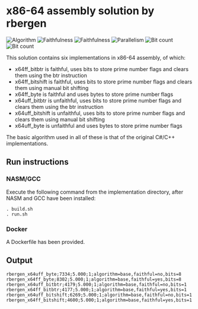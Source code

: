 # x86-64 assembly solution by rbergen

![Algorithm](https://img.shields.io/badge/Algorithm-base-green)
![Faithfulness](https://img.shields.io/badge/Faithful-yes-green)
![Faithfulness](https://img.shields.io/badge/Faithful-no-yellowgreen)
![Parallelism](https://img.shields.io/badge/Parallel-no-green)
![Bit count](https://img.shields.io/badge/Bits-1-green)
![Bit count](https://img.shields.io/badge/Bits-8-yellowgreen)

This solution contains six implementations in x86-64 assembly, of which:
* x64ff_bitbtr is faithful, uses bits to store prime number flags and clears them using the btr instruction
* x64ff_bitshift is faithful, uses bits to store prime number flags and clears them using manual bit shifting
* x64ff_byte is faithful and uses bytes to store prime number flags 
* x64uff_bitbtr is unfaithful, uses bits to store prime number flags and clears them using the btr instruction
* x64uff_bitshift is unfaithful, uses bits to store prime number flags and clears them using manual bit shifting
* x64uff_byte is unfaithful and uses bytes to store prime number flags 

The basic algorithm used in all of these is that of the original C#/C++ implementations.

## Run instructions

### NASM/GCC
Execute the following command from the implementation directory, after NASM and GCC have been installed:
```
. build.sh
. run.sh
```

### Docker
A Dockerfile has been provided.

## Output
```
rbergen_x64uff_byte;7334;5.000;1;algorithm=base,faithful=no,bits=8
rbergen_x64ff_byte;8302;5.000;1;algorithm=base,faithful=yes,bits=8
rbergen_x64uff_bitbtr;4179;5.000;1;algorithm=base,faithful=no,bits=1
rbergen_x64ff_bitbtr;4177;5.000;1;algorithm=base,faithful=yes,bits=1
rbergen_x64uff_bitshift;6269;5.000;1;algorithm=base,faithful=no,bits=1
rbergen_x64ff_bitshift;4600;5.000;1;algorithm=base,faithful=yes,bits=1
```